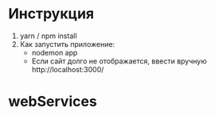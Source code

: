 # Инструкция

1. yarn / npm install
2. Как запустить приложение:
   - nodemon app
   - Если сайт долго не отображается, ввести вручную http://localhost:3000/
# webServices
